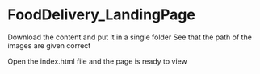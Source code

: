 # FoodDelivery_LandingPage
Download the content and put it in a single folder
See that the path of the images are given correct

Open the index.html file and the page is ready to view
